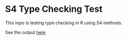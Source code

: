 # S4 Type Checking Test

This repo is testing type checking in R using S4 methods.

See the output [here](/S4TypCheckingTestDemo.html)
